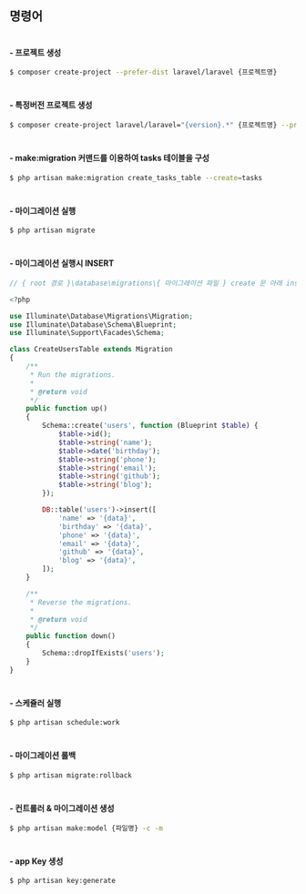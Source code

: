 ## 명령어
#
#### - 프로젝트 생성
~~~bash
$ composer create-project --prefer-dist laravel/laravel {프로젝트명}
~~~
#
#### - 특정버전 프로젝트 생성
~~~bash
$ composer create-project laravel/laravel="{version}.*" {프로젝트명} --prefer-dist
~~~
#
#### - make:migration 커맨드를 이용하여 tasks 테이블을 구성
~~~bash
$ php artisan make:migration create_tasks_table --create=tasks
~~~
#
#### - 마이그레이션 실행
~~~bash
$ php artisan migrate
~~~
#
#### - 마이그레이션 실행시 INSERT
~~~php
// { root 경로 }\database\migrations\{ 마이그레이션 파일 } create 문 아래 insert 문 추가

<?php

use Illuminate\Database\Migrations\Migration;
use Illuminate\Database\Schema\Blueprint;
use Illuminate\Support\Facades\Schema;

class CreateUsersTable extends Migration
{
    /**
     * Run the migrations.
     *
     * @return void
     */
    public function up()
    {
        Schema::create('users', function (Blueprint $table) {
            $table->id();
            $table->string('name');
            $table->date('birthday');
            $table->string('phone');
            $table->string('email');
            $table->string('github');
            $table->string('blog');
        });

        DB::table('users')->insert([
            'name' => '{data}',
            'birthday' => '{data}',
            'phone' => '{data}',
            'email' => '{data}',
            'github' => '{data}',
            'blog' => '{data}',
        ]);
    }

    /**
     * Reverse the migrations.
     *
     * @return void
     */
    public function down()
    {
        Schema::dropIfExists('users');
    }
}

~~~
#
#### - 스케쥴러 실행
~~~bash
$ php artisan schedule:work
~~~
#
#### - 마이그레이션 롤백
~~~bash
$ php artisan migrate:rollback
~~~
#
#### - 컨트롤러 & 마이그레이션 생성
~~~bash
$ php artisan make:model {파일명} -c -m
~~~
#
#### - app Key 생성
~~~bash
$ php artisan key:generate
~~~
